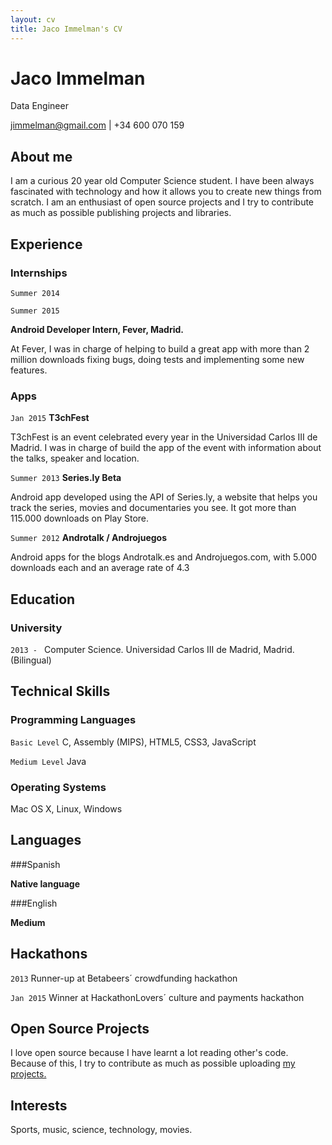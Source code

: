 ```yaml
---
layout: cv
title: Jaco Immelman's CV
---
```

# Jaco Immelman
Data Engineer

<div id="webaddress">
<a target="_blank" href="mailto:jimmelman@gmail.com"><i class="fa fa-envelope-o fa-2x"></i> jimmelman@gmail.com</a> |  <i class="fa fa-mobile fa-2x"></i> +34 600 070 159 
</div>


## About me

I am a curious 20 year old Computer Science student. I have been always fascinated with technology and how it allows you to create new things from scratch. I am an enthusiast of open source projects and I try to contribute as much as possible publishing projects and libraries.

## Experience

### Internships

`Summer 2014`

`Summer 2015`

  __Android Developer Intern, Fever, Madrid.__

At Fever, I was in charge of helping to build a great app with more than 2 million downloads fixing bugs, doing tests and implementing some new features. 

### Apps

`Jan 2015`
__T3chFest__

T3chFest is an event celebrated every year in the Universidad Carlos III de Madrid. I was in charge of build the app of the event with information about the talks, speaker and location.

`Summer 2013`
__Series.ly Beta__

Android app developed using the API of Series.ly, a website that helps you track the series, movies and documentaries you see. It got more than 115.000 downloads on Play Store.

`Summer 2012`
__Androtalk / Androjuegos__

Android apps for the blogs Androtalk.es and Androjuegos.com, with 5.000 downloads each and an average rate of 4.3

## Education

### University

`2013 - `
Computer Science. Universidad Carlos III de Madrid, Madrid. (Bilingual)

## Technical Skills

### Programming Languages

`Basic Level`
C, Assembly (MIPS), HTML5, CSS3, JavaScript

`Medium Level`
Java

### Operating Systems

Mac OS X, Linux, Windows

## Languages

###Spanish

__Native language__

###English

__Medium__

## Hackathons

`2013`
Runner-up at Betabeers´ crowdfunding hackathon

`Jan 2015`
Winner at HackathonLovers´ culture and payments hackathon

## Open Source Projects

I love open source because I have learnt a lot reading other's code. Because of this, I try to contribute as much as possible uploading [my projects.](https://github.com/Alexrs95/)

## Interests

Sports, music, science, technology, movies.



<!-- ### Footer

Last updated: Sep 2015 -->


